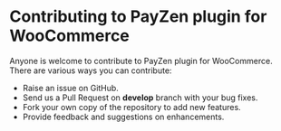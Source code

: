 # Contributing to PayZen plugin for WooCommerce

Anyone is welcome to contribute to PayZen plugin for WooCommerce. There are various ways you can contribute:

- Raise an issue on GitHub.
- Send us a Pull Request on **develop** branch with your bug fixes.
- Fork your own copy of the repository to add new features.
- Provide feedback and suggestions on enhancements.